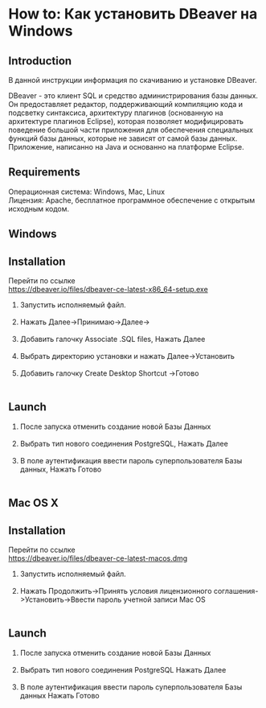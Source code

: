 # How to: Как установить DBeaver на Windows

## Introduction

В данной инструкции информация по скачиванию и установке DBeaver.

DBeaver - это клиент SQL и средство администрирования базы данных. Он предоставляет редактор, поддерживающий компиляцию кода и подсветку синтаксиса, архитектуру плагинов (основанную на архитектуре плагинов Eclipse), которая позволяет модифицировать поведение большой части приложения для обеспечения специальных функций базы данных, которые не зависят от самой базы данных. Приложение, написанно на Java и основанно на платформе Eclipse.

## Requirements

Операционная система: Windows, Mac, Linux<br>
Лицензия: Apache, бесплатное программное обеспечение с открытым исходным кодом.

## Windows

## Installation

Перейти по ссылке<br>
https://dbeaver.io/files/dbeaver-ce-latest-x86_64-setup.exe<br>

<ol>
<li>Запустить исполняемый файл.</li><br>
<li>Нажать Далее->Принимаю->Далее-></li><br>
<li>Добавить галочку Associate .SQL files, Нажать Далее</li><br>
<li>Выбрать директорию установки и нажать Далее->Установить</li><br>
<li>Добавить галочку Create Desktop Shortcut ->Готово</li><br>
</ol>

## Launch

<ol>
<li>После запуска отменить создание новой Базы Данных</li><br>
<li>Выбрать тип нового соединения PostgreSQL, Нажать Далее</li><br>
<li>В поле аутентификация ввести пароль суперпользователя Базы данных, Нажать Готово</li><br>
</ol>

## Mac OS X

## Installation

Перейти по ссылке<br>
https://dbeaver.io/files/dbeaver-ce-latest-macos.dmg<br>

<ol>
<li>Запустить исполняемый файл.</li><br>
<li>Нажать Продолжить->Принять условия лицензионного соглашения->Установить->Ввести пароль учетной записи Mac OS</li><br>
</ol>

## Launch

<ol>
<li>После запуска отменить создание новой Базы Данных</li><br>
<li>Выбрать тип нового соединения PostgreSQL Нажать Далее</li><br>
<li>В поле аутентификация ввести пароль суперпользователя Базы данных Нажать Готово</li><br>
</ol>
